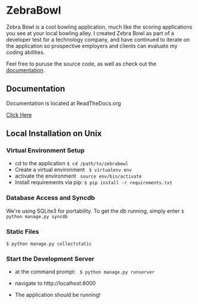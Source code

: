 ZebraBowl
==========

Zebra Bowl is a cool bowling application, much like the scoring applications you see at your local bowling alley. 
I created Zebra Bowl as part of a developer test for a technology company, and have continued to iterate on the application
so prospective employers and clients can evaluate my coding abilities.

Feel free to puruse the source code, as well as check out the [documentation](http://zebrabowl.readthedocs.org).   


Documentation
-----------------

Documentation is located at ReadTheDocs.org

[Click Here](http://zebrabowl.readthedocs.org)

Local Installation on Unix
--------------------

### Virtual Environment Setup

- cd to the application
```$ cd /path/to/zebrabowl ```
- Create a virtual environment
``` $ virtualenv env```
- activate the environment
``` source env/bin/activate```
- Install requirements via pip:
```$ pip install -r requirements.txt```

### Database Access and Syncdb

We're using SQLite3 for portability. To get the db running, simply enter
```$ python manage.py syncdb```
 
### Static Files

```$ python manage.py collectstatic```
### Start the Development Server
- at the command prompt:
``` $ python manage.py runserver```

- navigate to http://localhost:8000

- The application should be running!


